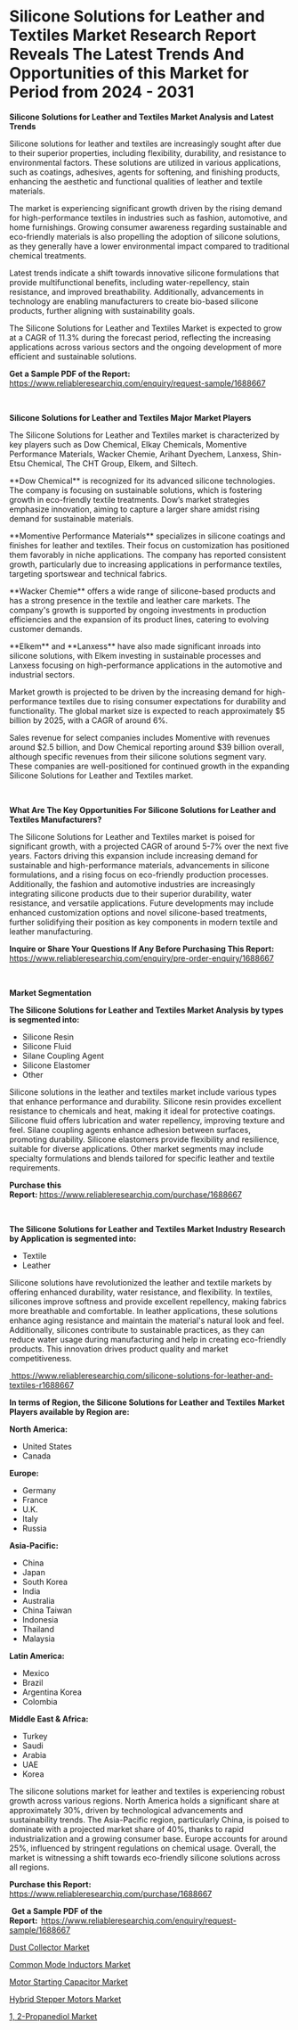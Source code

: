 <p><h1>Silicone Solutions for Leather and Textiles Market Research Report Reveals The Latest Trends And Opportunities of this Market for Period from 2024 - 2031</h1></p><p><strong>Silicone Solutions for Leather and Textiles Market Analysis and Latest Trends</strong></p>
<p><p>Silicone solutions for leather and textiles are increasingly sought after due to their superior properties, including flexibility, durability, and resistance to environmental factors. These solutions are utilized in various applications, such as coatings, adhesives, agents for softening, and finishing products, enhancing the aesthetic and functional qualities of leather and textile materials.</p><p>The market is experiencing significant growth driven by the rising demand for high-performance textiles in industries such as fashion, automotive, and home furnishings. Growing consumer awareness regarding sustainable and eco-friendly materials is also propelling the adoption of silicone solutions, as they generally have a lower environmental impact compared to traditional chemical treatments.</p><p>Latest trends indicate a shift towards innovative silicone formulations that provide multifunctional benefits, including water-repellency, stain resistance, and improved breathability. Additionally, advancements in technology are enabling manufacturers to create bio-based silicone products, further aligning with sustainability goals.</p><p>The Silicone Solutions for Leather and Textiles Market is expected to grow at a CAGR of 11.3% during the forecast period, reflecting the increasing applications across various sectors and the ongoing development of more efficient and sustainable solutions.</p></p>
<p><strong>Get a Sample PDF of the Report:&nbsp;</strong> <a href="https://www.reliableresearchiq.com/enquiry/request-sample/1688667?utm_campaign=1137&utm_medium=2&utm_source=Github&utm_content=ia&utm_term=19102024&utm_id=silicone-solutions-for-leather-and-textiles">https://www.reliableresearchiq.com/enquiry/request-sample/1688667</a></p>
<p>&nbsp;</p>
<p><strong>Silicone Solutions for Leather and Textiles Major Market Players</strong></p>
<p><p>The Silicone Solutions for Leather and Textiles market is characterized by key players such as Dow Chemical, Elkay Chemicals, Momentive Performance Materials, Wacker Chemie, Arihant Dyechem, Lanxess, Shin-Etsu Chemical, The CHT Group, Elkem, and Siltech. </p><p>**Dow Chemical** is recognized for its advanced silicone technologies. The company is focusing on sustainable solutions, which is fostering growth in eco-friendly textile treatments. Dow’s market strategies emphasize innovation, aiming to capture a larger share amidst rising demand for sustainable materials.</p><p>**Momentive Performance Materials** specializes in silicone coatings and finishes for leather and textiles. Their focus on customization has positioned them favorably in niche applications. The company has reported consistent growth, particularly due to increasing applications in performance textiles, targeting sportswear and technical fabrics.</p><p>**Wacker Chemie** offers a wide range of silicone-based products and has a strong presence in the textile and leather care markets. The company's growth is supported by ongoing investments in production efficiencies and the expansion of its product lines, catering to evolving customer demands.</p><p>**Elkem** and **Lanxess** have also made significant inroads into silicone solutions, with Elkem investing in sustainable processes and Lanxess focusing on high-performance applications in the automotive and industrial sectors. </p><p>Market growth is projected to be driven by the increasing demand for high-performance textiles due to rising consumer expectations for durability and functionality. The global market size is expected to reach approximately $5 billion by 2025, with a CAGR of around 6%.</p><p>Sales revenue for select companies includes Momentive with revenues around $2.5 billion, and Dow Chemical reporting around $39 billion overall, although specific revenues from their silicone solutions segment vary. These companies are well-positioned for continued growth in the expanding Silicone Solutions for Leather and Textiles market.</p></p>
<p>&nbsp;</p>
<p><strong>What Are The Key Opportunities For Silicone Solutions for Leather and Textiles Manufacturers?</strong></p>
<p><p>The Silicone Solutions for Leather and Textiles market is poised for significant growth, with a projected CAGR of around 5-7% over the next five years. Factors driving this expansion include increasing demand for sustainable and high-performance materials, advancements in silicone formulations, and a rising focus on eco-friendly production processes. Additionally, the fashion and automotive industries are increasingly integrating silicone products due to their superior durability, water resistance, and versatile applications. Future developments may include enhanced customization options and novel silicone-based treatments, further solidifying their position as key components in modern textile and leather manufacturing.</p></p>
<p><strong>Inquire or Share Your Questions If Any Before Purchasing This Report:</strong> <a href="https://www.reliableresearchiq.com/enquiry/pre-order-enquiry/1688667?utm_campaign=1137&utm_medium=2&utm_source=Github&utm_content=ia&utm_term=19102024&utm_id=silicone-solutions-for-leather-and-textiles">https://www.reliableresearchiq.com/enquiry/pre-order-enquiry/1688667</a></p>
<p>&nbsp;</p>
<p><strong>Market Segmentation</strong></p>
<p><strong>The Silicone Solutions for Leather and Textiles Market Analysis by types is segmented into:</strong></p>
<p><ul><li>Silicone Resin</li><li>Silicone Fluid</li><li>Silane Coupling Agent</li><li>Silicone Elastomer</li><li>Other</li></ul></p>
<p><p>Silicone solutions in the leather and textiles market include various types that enhance performance and durability. Silicone resin provides excellent resistance to chemicals and heat, making it ideal for protective coatings. Silicone fluid offers lubrication and water repellency, improving texture and feel. Silane coupling agents enhance adhesion between surfaces, promoting durability. Silicone elastomers provide flexibility and resilience, suitable for diverse applications. Other market segments may include specialty formulations and blends tailored for specific leather and textile requirements.</p></p>
<p><strong>Purchase this Report:&nbsp;</strong><a href="https://www.reliableresearchiq.com/purchase/1688667?utm_campaign=1137&utm_medium=2&utm_source=Github&utm_content=ia&utm_term=19102024&utm_id=silicone-solutions-for-leather-and-textiles">https://www.reliableresearchiq.com/purchase/1688667</a></p>
<p>&nbsp;</p>
<p><strong>The Silicone Solutions for Leather and Textiles Market Industry Research by Application is segmented into:</strong></p>
<p><ul><li>Textile</li><li>Leather</li></ul></p>
<p><p>Silicone solutions have revolutionized the leather and textile markets by offering enhanced durability, water resistance, and flexibility. In textiles, silicones improve softness and provide excellent repellency, making fabrics more breathable and comfortable. In leather applications, these solutions enhance aging resistance and maintain the material's natural look and feel. Additionally, silicones contribute to sustainable practices, as they can reduce water usage during manufacturing and help in creating eco-friendly products. This innovation drives product quality and market competitiveness.</p></p>
<p><a href="https://www.reliableresearchiq.com/silicone-solutions-for-leather-and-textiles-r1688667?utm_campaign=1137&utm_medium=2&utm_source=Github&utm_content=ia&utm_term=19102024&utm_id=silicone-solutions-for-leather-and-textiles">&nbsp;https://www.reliableresearchiq.com/silicone-solutions-for-leather-and-textiles-r1688667</a></p>
<p><strong>In terms of Region, the Silicone Solutions for Leather and Textiles Market Players available by Region are:</strong></p>
<p>
    <p> <strong> North America: </strong>
        <ul>
            <li>United States</li>
            <li>Canada</li>
        </ul>
        </p> 
    <p> <strong> Europe: </strong>
        <ul>
            <li>Germany</li>
            <li>France</li>
            <li>U.K.</li>
            <li>Italy</li>
            <li>Russia</li>
        </ul>
        </p> 
    <p> <strong> Asia-Pacific: </strong>
        <ul>
            <li>China</li>
            <li>Japan</li>
            <li>South Korea</li>
            <li>India</li>
            <li>Australia</li>
            <li>China Taiwan</li>
            <li>Indonesia</li>
            <li>Thailand</li>
            <li>Malaysia</li>
        </ul>
        </p> 
    <p> <strong> Latin America: </strong>
        <ul>
            <li>Mexico</li>
            <li>Brazil</li>
            <li>Argentina Korea</li>
            <li>Colombia</li>
        </ul>
        </p> 
    <p> <strong> Middle East & Africa: </strong>
        <ul>
            <li>Turkey</li>
            <li>Saudi</li>
            <li>Arabia</li>
            <li>UAE</li>
            <li>Korea</li>
        </ul>
    </p>
    </p>
<p><p>The silicone solutions market for leather and textiles is experiencing robust growth across various regions. North America holds a significant share at approximately 30%, driven by technological advancements and sustainability trends. The Asia-Pacific region, particularly China, is poised to dominate with a projected market share of 40%, thanks to rapid industrialization and a growing consumer base. Europe accounts for around 25%, influenced by stringent regulations on chemical usage. Overall, the market is witnessing a shift towards eco-friendly silicone solutions across all regions.</p></p>
<p><strong>Purchase this Report: </strong><a href="https://www.reliableresearchiq.com/purchase/1688667?utm_campaign=1137&utm_medium=2&utm_source=Github&utm_content=ia&utm_term=19102024&utm_id=silicone-solutions-for-leather-and-textiles">https://www.reliableresearchiq.com/purchase/1688667</a></p>
<p>&nbsp;<strong>Get a Sample PDF of the Report:&nbsp;&nbsp;</strong><a href="https://www.reliableresearchiq.com/enquiry/request-sample/1688667?utm_campaign=1137&utm_medium=2&utm_source=Github&utm_content=ia&utm_term=19102024&utm_id=silicone-solutions-for-leather-and-textiles">https://www.reliableresearchiq.com/enquiry/request-sample/1688667</a></p>
<p><strong></strong></p>
<p><p><a href="https://issuu.com/reportprime-2/docs/dust-collector-market-size-2030.ppt_a7734f928e35f3?utm_campaign=1137&utm_medium=2&utm_source=Github&utm_content=ia&utm_term=19102024&utm_id=silicone-solutions-for-leather-and-textiles">Dust Collector Market</a></p><p><a href="https://www.linkedin.com/pulse/common-mode-inductors-market-global-trends-forecast-2024-8zczf?utm_campaign=1137&utm_medium=2&utm_source=Github&utm_content=ia&utm_term=19102024&utm_id=silicone-solutions-for-leather-and-textiles">Common Mode Inductors Market</a></p><p><a href="https://www.linkedin.com/pulse/global-motor-starting-capacitor-market-analysis-key-trends-gtugf?utm_campaign=1137&utm_medium=2&utm_source=Github&utm_content=ia&utm_term=19102024&utm_id=silicone-solutions-for-leather-and-textiles">Motor Starting Capacitor Market</a></p><p><a href="https://issuu.com/reportprime-2/docs/hybrid-stepper-motors-market-size-2_52fd9a826c00d1?utm_campaign=1137&utm_medium=2&utm_source=Github&utm_content=ia&utm_term=19102024&utm_id=silicone-solutions-for-leather-and-textiles">Hybrid Stepper Motors Market</a></p><p><a href="https://github.com/kyleetroxilbu/Market-Research-Report-List-1/blob/main/1-2-propanediol-market.md?utm_campaign=1137&utm_medium=2&utm_source=Github&utm_content=ia&utm_term=19102024&utm_id=silicone-solutions-for-leather-and-textiles">1, 2-Propanediol Market</a></p></p>